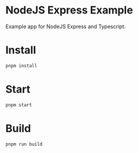 # NodeJS Express Example

Example app for NodeJS Express and Typescript.

# Install

```sh
pnpm install
```

# Start

```sh
pnpm start
```

# Build

```sh
pnpm run build
```

